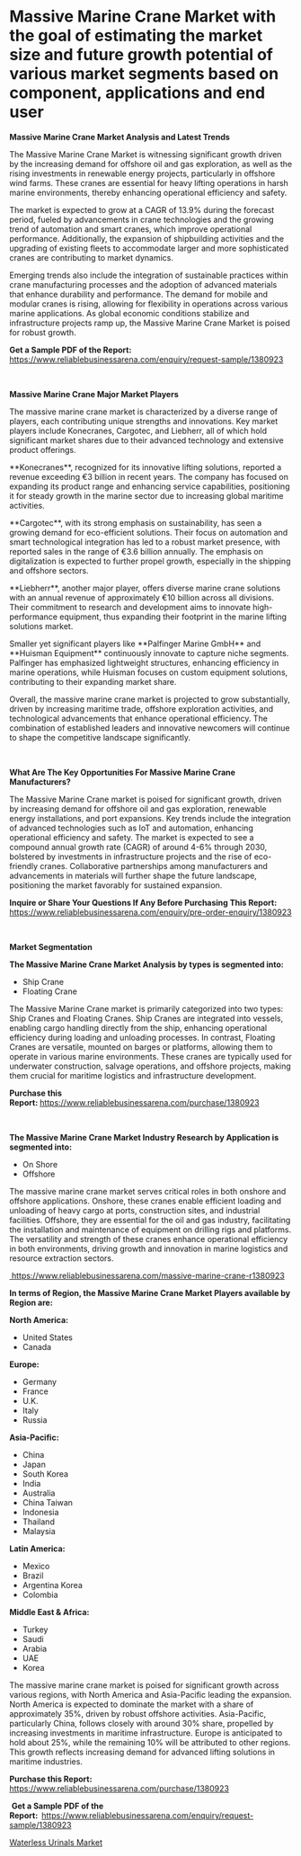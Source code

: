 <p><h1>Massive Marine Crane Market with the goal of estimating the market size and future growth potential of various market segments based on component, applications and end user</h1></p><p><strong>Massive Marine Crane Market Analysis and Latest Trends</strong></p>
<p><p>The Massive Marine Crane Market is witnessing significant growth driven by the increasing demand for offshore oil and gas exploration, as well as the rising investments in renewable energy projects, particularly in offshore wind farms. These cranes are essential for heavy lifting operations in harsh marine environments, thereby enhancing operational efficiency and safety.</p><p>The market is expected to grow at a CAGR of 13.9% during the forecast period, fueled by advancements in crane technologies and the growing trend of automation and smart cranes, which improve operational performance. Additionally, the expansion of shipbuilding activities and the upgrading of existing fleets to accommodate larger and more sophisticated cranes are contributing to market dynamics.</p><p>Emerging trends also include the integration of sustainable practices within crane manufacturing processes and the adoption of advanced materials that enhance durability and performance. The demand for mobile and modular cranes is rising, allowing for flexibility in operations across various marine applications. As global economic conditions stabilize and infrastructure projects ramp up, the Massive Marine Crane Market is poised for robust growth.</p></p>
<p><strong>Get a Sample PDF of the Report:&nbsp;</strong> <a href="https://www.reliablebusinessarena.com/enquiry/request-sample/1380923?utm_campaign=3138&utm_medium=2&utm_source=Github&utm_content=ia&utm_term=11042025&utm_id=massive-marine-crane">https://www.reliablebusinessarena.com/enquiry/request-sample/1380923</a></p>
<p>&nbsp;</p>
<p><strong>Massive Marine Crane Major Market Players</strong></p>
<p><p>The massive marine crane market is characterized by a diverse range of players, each contributing unique strengths and innovations. Key market players include Konecranes, Cargotec, and Liebherr, all of which hold significant market shares due to their advanced technology and extensive product offerings.</p><p>**Konecranes**, recognized for its innovative lifting solutions, reported a revenue exceeding €3 billion in recent years. The company has focused on expanding its product range and enhancing service capabilities, positioning it for steady growth in the marine sector due to increasing global maritime activities.</p><p>**Cargotec**, with its strong emphasis on sustainability, has seen a growing demand for eco-efficient solutions. Their focus on automation and smart technological integration has led to a robust market presence, with reported sales in the range of €3.6 billion annually. The emphasis on digitalization is expected to further propel growth, especially in the shipping and offshore sectors.</p><p>**Liebherr**, another major player, offers diverse marine crane solutions with an annual revenue of approximately €10 billion across all divisions. Their commitment to research and development aims to innovate high-performance equipment, thus expanding their footprint in the marine lifting solutions market.</p><p>Smaller yet significant players like **Palfinger Marine GmbH** and **Huisman Equipment** continuously innovate to capture niche segments. Palfinger has emphasized lightweight structures, enhancing efficiency in marine operations, while Huisman focuses on custom equipment solutions, contributing to their expanding market share.</p><p>Overall, the massive marine crane market is projected to grow substantially, driven by increasing maritime trade, offshore exploration activities, and technological advancements that enhance operational efficiency. The combination of established leaders and innovative newcomers will continue to shape the competitive landscape significantly.</p></p>
<p>&nbsp;</p>
<p><strong>What Are The Key Opportunities For Massive Marine Crane Manufacturers?</strong></p>
<p><p>The Massive Marine Crane market is poised for significant growth, driven by increasing demand for offshore oil and gas exploration, renewable energy installations, and port expansions. Key trends include the integration of advanced technologies such as IoT and automation, enhancing operational efficiency and safety. The market is expected to see a compound annual growth rate (CAGR) of around 4-6% through 2030, bolstered by investments in infrastructure projects and the rise of eco-friendly cranes. Collaborative partnerships among manufacturers and advancements in materials will further shape the future landscape, positioning the market favorably for sustained expansion.</p></p>
<p><strong>Inquire or Share Your Questions If Any Before Purchasing This Report:</strong> <a href="https://www.reliablebusinessarena.com/enquiry/pre-order-enquiry/1380923?utm_campaign=3138&utm_medium=2&utm_source=Github&utm_content=ia&utm_term=11042025&utm_id=massive-marine-crane">https://www.reliablebusinessarena.com/enquiry/pre-order-enquiry/1380923</a></p>
<p>&nbsp;</p>
<p><strong>Market Segmentation</strong></p>
<p><strong>The Massive Marine Crane Market Analysis by types is segmented into:</strong></p>
<p><ul><li>Ship Crane</li><li>Floating Crane</li></ul></p>
<p><p>The Massive Marine Crane market is primarily categorized into two types: Ship Cranes and Floating Cranes. Ship Cranes are integrated into vessels, enabling cargo handling directly from the ship, enhancing operational efficiency during loading and unloading processes. In contrast, Floating Cranes are versatile, mounted on barges or platforms, allowing them to operate in various marine environments. These cranes are typically used for underwater construction, salvage operations, and offshore projects, making them crucial for maritime logistics and infrastructure development.</p></p>
<p><strong>Purchase this Report:&nbsp;</strong><a href="https://www.reliablebusinessarena.com/purchase/1380923?utm_campaign=3138&utm_medium=2&utm_source=Github&utm_content=ia&utm_term=11042025&utm_id=massive-marine-crane">https://www.reliablebusinessarena.com/purchase/1380923</a></p>
<p>&nbsp;</p>
<p><strong>The Massive Marine Crane Market Industry Research by Application is segmented into:</strong></p>
<p><ul><li>On Shore</li><li>Offshore</li></ul></p>
<p><p>The massive marine crane market serves critical roles in both onshore and offshore applications. Onshore, these cranes enable efficient loading and unloading of heavy cargo at ports, construction sites, and industrial facilities. Offshore, they are essential for the oil and gas industry, facilitating the installation and maintenance of equipment on drilling rigs and platforms. The versatility and strength of these cranes enhance operational efficiency in both environments, driving growth and innovation in marine logistics and resource extraction sectors.</p></p>
<p><a href="https://www.reliablebusinessarena.com/massive-marine-crane-r1380923?utm_campaign=3138&utm_medium=2&utm_source=Github&utm_content=ia&utm_term=11042025&utm_id=massive-marine-crane">&nbsp;https://www.reliablebusinessarena.com/massive-marine-crane-r1380923</a></p>
<p><strong>In terms of Region, the Massive Marine Crane Market Players available by Region are:</strong></p>
<p>
    <p> <strong> North America: </strong>
        <ul>
            <li>United States</li>
            <li>Canada</li>
        </ul>
        </p> 
    <p> <strong> Europe: </strong>
        <ul>
            <li>Germany</li>
            <li>France</li>
            <li>U.K.</li>
            <li>Italy</li>
            <li>Russia</li>
        </ul>
        </p> 
    <p> <strong> Asia-Pacific: </strong>
        <ul>
            <li>China</li>
            <li>Japan</li>
            <li>South Korea</li>
            <li>India</li>
            <li>Australia</li>
            <li>China Taiwan</li>
            <li>Indonesia</li>
            <li>Thailand</li>
            <li>Malaysia</li>
        </ul>
        </p> 
    <p> <strong> Latin America: </strong>
        <ul>
            <li>Mexico</li>
            <li>Brazil</li>
            <li>Argentina Korea</li>
            <li>Colombia</li>
        </ul>
        </p> 
    <p> <strong> Middle East & Africa: </strong>
        <ul>
            <li>Turkey</li>
            <li>Saudi</li>
            <li>Arabia</li>
            <li>UAE</li>
            <li>Korea</li>
        </ul>
    </p>
    </p>
<p><p>The massive marine crane market is poised for significant growth across various regions, with North America and Asia-Pacific leading the expansion. North America is expected to dominate the market with a share of approximately 35%, driven by robust offshore activities. Asia-Pacific, particularly China, follows closely with around 30% share, propelled by increasing investments in maritime infrastructure. Europe is anticipated to hold about 25%, while the remaining 10% will be attributed to other regions. This growth reflects increasing demand for advanced lifting solutions in maritime industries.</p></p>
<p><strong>Purchase this Report: </strong><a href="https://www.reliablebusinessarena.com/purchase/1380923?utm_campaign=3138&utm_medium=2&utm_source=Github&utm_content=ia&utm_term=11042025&utm_id=massive-marine-crane">https://www.reliablebusinessarena.com/purchase/1380923</a></p>
<p>&nbsp;<strong>Get a Sample PDF of the Report:&nbsp;&nbsp;</strong><a href="https://www.reliablebusinessarena.com/enquiry/request-sample/1380923?utm_campaign=3138&utm_medium=2&utm_source=Github&utm_content=ia&utm_term=11042025&utm_id=massive-marine-crane">https://www.reliablebusinessarena.com/enquiry/request-sample/1380923</a></p>
<p><strong></strong></p>
<p><p><a href="https://github.com/dushornerfe/Market-Research-Report-List-1/blob/main/waterless-urinals-market.md?utm_campaign=3138&utm_medium=2&utm_source=Github&utm_content=ia&utm_term=11042025&utm_id=massive-marine-crane">Waterless Urinals Market</a></p></p>